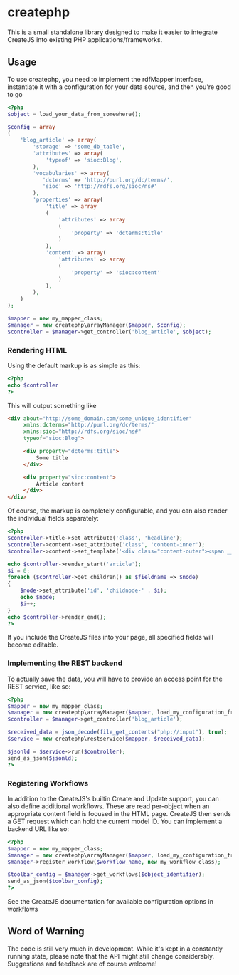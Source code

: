 createphp
=========

This is a small standalone library designed to make it easier to integrate CreateJS
into existing PHP applications/frameworks.

Usage
-----

To use createphp, you need to implement the rdfMapper interface, instantiate it with a
configuration for your data source, and then you're good to go

```php
<?php
$object = load_your_data_from_somewhere();

$config = array
(
    'blog_article' => array(
        'storage' => 'some_db_table',
        'attributes' => array(
            'typeof' => 'sioc:Blog',
        ),
        'vocabularies' => array(
           'dcterms' => 'http://purl.org/dc/terms/',
           'sioc' => 'http://rdfs.org/sioc/ns#'
        ),
        'properties' => array(
            'title' => array
            (
                'attributes' => array
                (
                    'property' => 'dcterms:title'
                )
            ),
            'content' => array(
                'attributes' => array
                (
                    'property' => 'sioc:content'
                )
            ),
        ),
    )
);

$mapper = new my_mapper_class;
$manager = new createphp\arrayManager($mapper, $config);
$controller = $manager->get_controller('blog_article', $object);
```

### Rendering HTML

Using the default markup is as simple as this:

```php
<?php
echo $controller
?>
```

This will output something like

```html
<div about="http://some_domain.com/some_unique_identifier"
     xmlns:dcterms="http://purl.org/dc/terms/"
     xmlns:sioc="http://rdfs.org/sioc/ns#"
     typeof="sioc:Blog">

     <div property="dcterms:title">
         Some title
     </div>

     <div property="sioc:content">
         Article content
     </div>
</div>
```

Of course, the markup is completely configurable, and you can also render the
individual fields separately:

```php
<?php
$controller->title->set_attribute('class', 'headline');
$controller->content->set_attribute('class', 'content-inner');
$controller->content->set_template('<div class="content-outer"><span __ATTRIBUTES__>__CONTENT__</span></div>');

echo $controller->render_start('article');
$i = 0;
foreach ($controller->get_children() as $fieldname => $node)
{
    $node->set_attribute('id', 'childnode-' . $i);
    echo $node;
    $i++;
}
echo $controller->render_end();
?>
```

If you include the CreateJS files into your page, all specified fields will become editable.

### Implementing the REST backend

To actually save the data, you will have to provide an access point for the REST service, like so:

```php
<?php
$mapper = new my_mapper_class;
$manager = new createphp\arrayManager($mapper, load_my_configuration_from_somewhere());
$controller = $manager->get_controller('blog_article');

$received_data = json_decode(file_get_contents("php://input"), true);
$service = new createphp\restservice($mapper, $received_data);

$jsonld = $service->run($controller);
send_as_json($jsonld);
?>
```

### Registering Workflows

In addition to the CreateJS's builtin Create and Update support, you can also define additional workflows.
 These are read per-object when an appropriate content field is focused in the HTML page. CreateJS then sends a
GET request which can hold the current model ID. You can implement a backend URL like so:

```php
<?php
$mapper = new my_mapper_class;
$manager = new createphp\arrayManager($mapper, load_my_configuration_from_somewhere());
$manager->register_workflow($workflow_name, new my_workflow_class);

$toolbar_config = $manager->get_workflows($object_identifier);
send_as_json($toolbar_config);
?>
```

See the CreateJS documentation for available configuration options in workflows

Word of Warning
---------------
The code is still very much in development. While it's kept in a constantly running
state, please note that the API might still change considerably. Suggestions and
feedback are of course welcome!